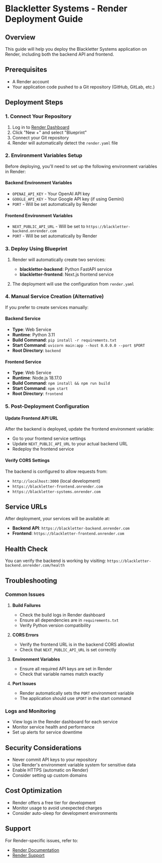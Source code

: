 # Blackletter Systems - Render Deployment Guide

## Overview
This guide will help you deploy the Blackletter Systems application on Render, including both the backend API and frontend.

## Prerequisites
- A Render account
- Your application code pushed to a Git repository (GitHub, GitLab, etc.)

## Deployment Steps

### 1. Connect Your Repository
1. Log in to [Render Dashboard](https://dashboard.render.com)
2. Click "New +" and select "Blueprint"
3. Connect your Git repository
4. Render will automatically detect the `render.yaml` file

### 2. Environment Variables Setup
Before deploying, you'll need to set up the following environment variables in Render:

#### Backend Environment Variables
- `OPENAI_API_KEY` - Your OpenAI API key
- `GOOGLE_API_KEY` - Your Google API key (if using Gemini)
- `PORT` - Will be set automatically by Render

#### Frontend Environment Variables
- `NEXT_PUBLIC_API_URL` - Will be set to `https://blackletter-backend.onrender.com`
- `PORT` - Will be set automatically by Render

### 3. Deploy Using Blueprint
1. Render will automatically create two services:
   - **blackletter-backend**: Python FastAPI service
   - **blackletter-frontend**: Next.js frontend service

2. The deployment will use the configuration from `render.yaml`

### 4. Manual Service Creation (Alternative)
If you prefer to create services manually:

#### Backend Service
- **Type**: Web Service
- **Runtime**: Python 3.11
- **Build Command**: `pip install -r requirements.txt`
- **Start Command**: `uvicorn main:app --host 0.0.0.0 --port $PORT`
- **Root Directory**: `backend`

#### Frontend Service
- **Type**: Web Service
- **Runtime**: Node.js 18.17.0
- **Build Command**: `npm install && npm run build`
- **Start Command**: `npm start`
- **Root Directory**: `frontend`

### 5. Post-Deployment Configuration

#### Update Frontend API URL
After the backend is deployed, update the frontend environment variable:
- Go to your frontend service settings
- Update `NEXT_PUBLIC_API_URL` to your actual backend URL
- Redeploy the frontend service

#### Verify CORS Settings
The backend is configured to allow requests from:
- `http://localhost:3000` (local development)
- `https://blackletter-frontend.onrender.com`
- `https://blackletter-systems.onrender.com`

## Service URLs
After deployment, your services will be available at:
- **Backend API**: `https://blackletter-backend.onrender.com`
- **Frontend**: `https://blackletter-frontend.onrender.com`

## Health Check
You can verify the backend is working by visiting:
`https://blackletter-backend.onrender.com/health`

## Troubleshooting

### Common Issues

1. **Build Failures**
   - Check the build logs in Render dashboard
   - Ensure all dependencies are in `requirements.txt`
   - Verify Python version compatibility

2. **CORS Errors**
   - Verify the frontend URL is in the backend CORS allowlist
   - Check that `NEXT_PUBLIC_API_URL` is set correctly

3. **Environment Variables**
   - Ensure all required API keys are set in Render
   - Check that variable names match exactly

4. **Port Issues**
   - Render automatically sets the `PORT` environment variable
   - The application should use `$PORT` in the start command

### Logs and Monitoring
- View logs in the Render dashboard for each service
- Monitor service health and performance
- Set up alerts for service downtime

## Security Considerations
- Never commit API keys to your repository
- Use Render's environment variable system for sensitive data
- Enable HTTPS (automatic on Render)
- Consider setting up custom domains

## Cost Optimization
- Render offers a free tier for development
- Monitor usage to avoid unexpected charges
- Consider auto-sleep for development environments

## Support
For Render-specific issues, refer to:
- [Render Documentation](https://render.com/docs)
- [Render Support](https://render.com/support)
